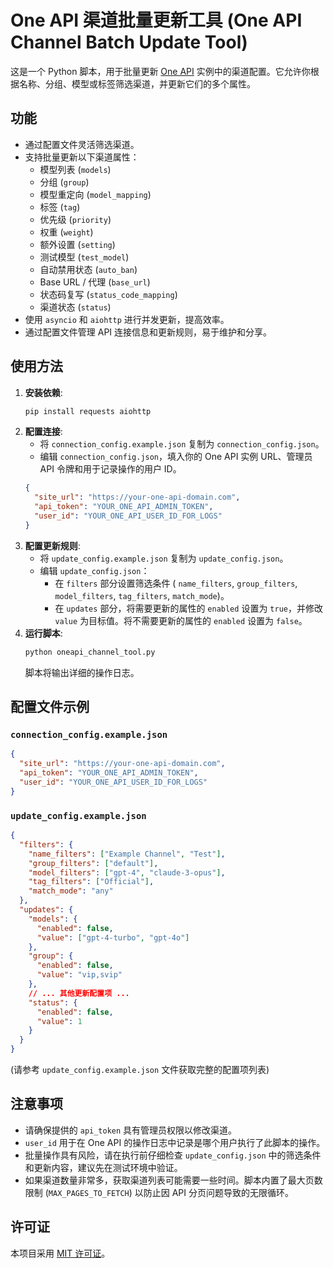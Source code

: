 # One API 渠道批量更新工具 (One API Channel Batch Update Tool)

这是一个 Python 脚本，用于批量更新 [One API](https://github.com/songquanpeng/one-api) 实例中的渠道配置。它允许你根据名称、分组、模型或标签筛选渠道，并更新它们的多个属性。

## 功能

*   通过配置文件灵活筛选渠道。
*   支持批量更新以下渠道属性：
    *   模型列表 (`models`)
    *   分组 (`group`)
    *   模型重定向 (`model_mapping`)
    *   标签 (`tag`)
    *   优先级 (`priority`)
    *   权重 (`weight`)
    *   额外设置 (`setting`)
    *   测试模型 (`test_model`)
    *   自动禁用状态 (`auto_ban`)
    *   Base URL / 代理 (`base_url`)
    *   状态码复写 (`status_code_mapping`)
    *   渠道状态 (`status`)
*   使用 `asyncio` 和 `aiohttp` 进行并发更新，提高效率。
*   通过配置文件管理 API 连接信息和更新规则，易于维护和分享。

## 使用方法

1.  **安装依赖**:
    ```bash
    pip install requests aiohttp
    ```
2.  **配置连接**:
    *   将 `connection_config.example.json` 复制为 `connection_config.json`。
    *   编辑 `connection_config.json`，填入你的 One API 实例 URL、管理员 API 令牌和用于记录操作的用户 ID。
    ```json
    {
      "site_url": "https://your-one-api-domain.com",
      "api_token": "YOUR_ONE_API_ADMIN_TOKEN",
      "user_id": "YOUR_ONE_API_USER_ID_FOR_LOGS"
    }
    ```
3.  **配置更新规则**:
    *   将 `update_config.example.json` 复制为 `update_config.json`。
    *   编辑 `update_config.json`：
        *   在 `filters` 部分设置筛选条件 ( `name_filters`, `group_filters`, `model_filters`, `tag_filters`, `match_mode`)。
        *   在 `updates` 部分，将需要更新的属性的 `enabled` 设置为 `true`，并修改 `value` 为目标值。将不需要更新的属性的 `enabled` 设置为 `false`。
4.  **运行脚本**:
    ```bash
    python oneapi_channel_tool.py
    ```
    脚本将输出详细的操作日志。

## 配置文件示例

### `connection_config.example.json`

```json
{
  "site_url": "https://your-one-api-domain.com",
  "api_token": "YOUR_ONE_API_ADMIN_TOKEN",
  "user_id": "YOUR_ONE_API_USER_ID_FOR_LOGS"
}
```

### `update_config.example.json`

```json
{
  "filters": {
    "name_filters": ["Example Channel", "Test"],
    "group_filters": ["default"],
    "model_filters": ["gpt-4", "claude-3-opus"],
    "tag_filters": ["Official"],
    "match_mode": "any"
  },
  "updates": {
    "models": {
      "enabled": false,
      "value": ["gpt-4-turbo", "gpt-4o"]
    },
    "group": {
      "enabled": false,
      "value": "vip,svip"
    },
    // ... 其他更新配置项 ...
    "status": {
      "enabled": false,
      "value": 1
    }
  }
}
```
(请参考 `update_config.example.json` 文件获取完整的配置项列表)

## 注意事项

*   请确保提供的 `api_token` 具有管理员权限以修改渠道。
*   `user_id` 用于在 One API 的操作日志中记录是哪个用户执行了此脚本的操作。
*   批量操作具有风险，请在执行前仔细检查 `update_config.json` 中的筛选条件和更新内容，建议先在测试环境中验证。
*   如果渠道数量非常多，获取渠道列表可能需要一些时间。脚本内置了最大页数限制 (`MAX_PAGES_TO_FETCH`) 以防止因 API 分页问题导致的无限循环。

## 许可证

本项目采用 [MIT 许可证](LICENSE)。